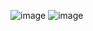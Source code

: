 ![image](https://user-images.githubusercontent.com/98847337/198148327-16721452-d50e-4a5d-b37a-900196baa86c.png)
![image](https://user-images.githubusercontent.com/98847337/198148225-e994dd6d-4015-4491-8f0a-f3817360aa23.png)

